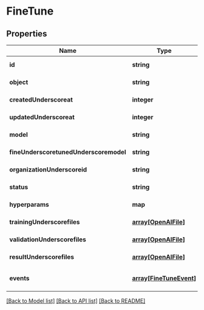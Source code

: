 # FineTune

## Properties
Name | Type | Description | Notes
------------ | ------------- | ------------- | -------------
**id** | **string** |  | [default to null]
**object** | **string** |  | [default to null]
**createdUnderscoreat** | **integer** |  | [default to null]
**updatedUnderscoreat** | **integer** |  | [default to null]
**model** | **string** |  | [default to null]
**fineUnderscoretunedUnderscoremodel** | **string** |  | [default to null]
**organizationUnderscoreid** | **string** |  | [default to null]
**status** | **string** |  | [default to null]
**hyperparams** | **map** |  | [default to null]
**trainingUnderscorefiles** | [**array[OpenAIFile]**](OpenAIFile.md) |  | [default to null]
**validationUnderscorefiles** | [**array[OpenAIFile]**](OpenAIFile.md) |  | [default to null]
**resultUnderscorefiles** | [**array[OpenAIFile]**](OpenAIFile.md) |  | [default to null]
**events** | [**array[FineTuneEvent]**](FineTuneEvent.md) |  | [optional] [default to null]

[[Back to Model list]](../README.md#documentation-for-models) [[Back to API list]](../README.md#documentation-for-api-endpoints) [[Back to README]](../README.md)


